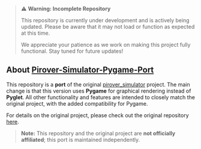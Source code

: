 > ⚠️ **Warning: Incomplete Repository**
>
> This repository is currently under development and is actively being updated. Please be aware that it may not load or function as expected at this time.
>
> We appreciate your patience as we work on making this project fully functional. Stay tuned for future updates!

## About [Pirover-Simulator-Pygame-Port](https://github.com/DanielDobromylskyj/Pirover-Simulator-Pygame-Port)

This repository is a **port** of the original [pirover_simulator](https://github.com/legorovers/pirover_simulator) project. The main change is that this version uses **Pygame** for graphical rendering instead of **Pyglet**. All other functionality and features are intended to closely match the original project, with the added compatibility for Pygame.

For details on the original project, please check out the original repository [here](https://github.com/legorovers/pirover_simulator).

> **Note:**
> This repository and the original project are **not officially affiliated**;
> this port is maintained independently.
